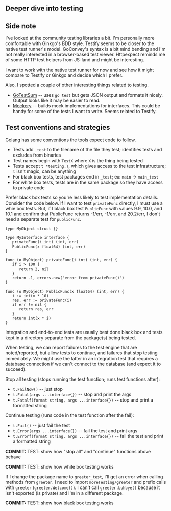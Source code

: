 ## Deeper dive into testing

## Side note

I've looked at the community testing libraries a bit. I'm personally more comfortable with Ginkgo's BDD style. Testify seems to be closer to the native test runner's model. GoConvey's syntax is a bit mind bending and I'm not really interested in a browser-based test viewer. Httpexpect reminds me of some HTTP test helpers from JS-land and might be interesting.

I want to work with the native test runner for now and see how it might compare to Testify or Ginkgo and decide which I prefer.

Also, I spotted a couple of other interesting things related to testing.

* [GoTestSum](https://github.com/gotestyourself/gotestsum) -- uses `go test` but gets JSON output and formats it nicely. Output looks like it may be easier to read.
* [Mockery](https://vektra.github.io/mockery/) -- builds mock implementations for interfaces. This could be handy for some of the tests I want to write. Seems related to Testify.

## Test conventions and strategies

Golang has some conventions the tools expect code to follow.

* Tests add `_test` to the filename of the file they test; identifies tests and excludes from binaries
* Test names begin with `TestX` where `X` is the thing being tested
* Tests accept `t *testing.T`, which gives access to the test infrastructure; `t` isn't magic, can be anything
* For black box tests, test packages end in `_test`; ex: `main` -> `main_test`
* For white box tests, tests are in the same package so they have access to private code

Prefer black box tests so you're less likely to test implementation details. Consider the code below. If I want to test `privateFunc` directly, I must use a whie box tests. But, if I black box test `PublicFunc` with values 9.9, 10.0, and 10.1 and confirm that PublicFunc returns -1/err, -1/err, and 20.2/err, I don't need a separate test for `publicFunc`.

```golang
type MyObject struct {}

type MyInterface interface {
   privateFunc(i int) (int, err)
   PublicFunc(x float64) (int, err)
}

func (o MyObject) privateFunc(i int) (int, err) {
   if i > 100 {
      return 2, nil
   }
   return -1, errors.new("error from privateFunc()")
}

func (o MyObject) PublicFunc(x float64) (int, err) {
   i := int(x * 10)
   res, err := privateFunc(i)
   if err != nil {
      return res, err
   }
   return int(x * i)
}
```

Integration and end-to-end tests are usually best done black box and tests kept in a directory separate from the package(s) being tested.

When testing, we can report failures to the test engine that are noted/reported, but allow tests to continue, and failures that stop testing immediately. We might use the latter in an integration test that requires a database connection if we can't connect to the database (and expect it to succeed).

Stop all testing (stops running the test function; runs test functions after):

* `t.FailNow()` -- just stop
* `t.Fatal(args ...interface{})` -- stop and print the args
* `t.Fatalf(format string, args ...interface{})` -- stop and print a formatted string

Continue testing (runs code in the test function after the fail):

* `t.Fail()` -- just fail the test
* `t.Error(args ...interface{})` -- fail the test and print args
* `t.Errorf(format string, args ...interface{})` -- fail the test and print a formatted string

**COMMIT:** TEST: show how "stop all" and "continue" functions above behave

**COMMIT:** TEST: show how white box testing works

If I change the package name to `greeter_test`, I'll get an error when calling methods from `greeter`. I need to import `moreTesting/greeter` and prefix calls with `greeter` (`greeter.Welcome()`). I can't call `greeter.buhbye()` because it isn't exported (is private) and I'm in a different package.

**COMMIT:** TEST: show how black box testing works

